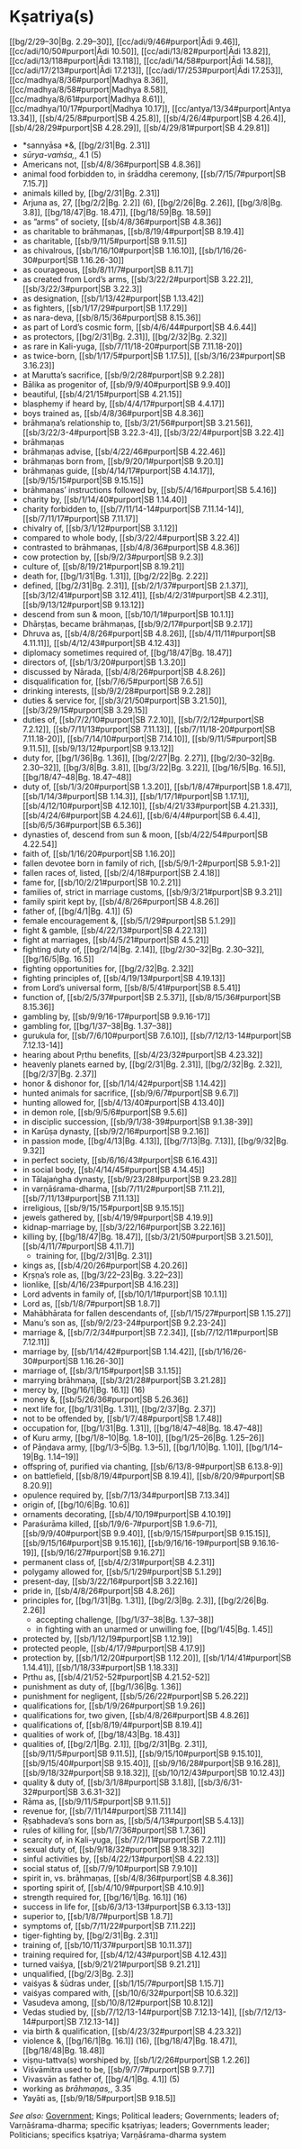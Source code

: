 # Kṣatriya(s)

[[bg/2/29–30|Bg. 2.29–30]], [[cc/adi/9/46#purport|Ādi 9.46]], [[cc/adi/10/50#purport|Ādi 10.50]], [[cc/adi/13/82#purport|Ādi 13.82]], [[cc/adi/13/118#purport|Ādi 13.118]], [[cc/adi/14/58#purport|Ādi 14.58]], [[cc/adi/17/213#purport|Ādi 17.213]], [[cc/adi/17/253#purport|Ādi 17.253]], [[cc/madhya/8/36#purport|Madhya 8.36]], [[cc/madhya/8/58#purport|Madhya 8.58]], [[cc/madhya/8/61#purport|Madhya 8.61]], [[cc/madhya/10/17#purport|Madhya 10.17]], [[cc/antya/13/34#purport|Antya 13.34]], [[sb/4/25/8#purport|SB 4.25.8]], [[sb/4/26/4#purport|SB 4.26.4]], [[sb/4/28/29#purport|SB 4.28.29]], [[sb/4/29/81#purport|SB 4.29.81]]

* *sannyāsa *&, [[bg/2/31|Bg. 2.31]]
* *sūrya-vaṁśa,*, 4.1 (5)
* Americans not, [[sb/4/8/36#purport|SB 4.8.36]]
* animal food forbidden to, in śrāddha ceremony, [[sb/7/15/7#purport|SB 7.15.7]]
* animals killed by, [[bg/2/31|Bg. 2.31]]
* Arjuna as, 27, [[bg/2/2|Bg. 2.2]] (6), [[bg/2/26|Bg. 2.26]], [[bg/3/8|Bg. 3.8]], [[bg/18/47|Bg. 18.47]], [[bg/18/59|Bg. 18.59]]
* as ”arms” of society, [[sb/4/8/36#purport|SB 4.8.36]]
* as charitable to brāhmaṇas, [[sb/8/19/4#purport|SB 8.19.4]]
* as charitable, [[sb/9/11/5#purport|SB 9.11.5]]
* as chivalrous, [[sb/1/16/10#purport|SB 1.16.10]], [[sb/1/16/26-30#purport|SB 1.16.26-30]]
* as courageous, [[sb/8/11/7#purport|SB 8.11.7]]
* as created from Lord’s arms, [[sb/3/22/2#purport|SB 3.22.2]], [[sb/3/22/3#purport|SB 3.22.3]]
* as designation, [[sb/1/13/42#purport|SB 1.13.42]]
* as fighters, [[sb/1/17/29#purport|SB 1.17.29]]
* as nara-deva, [[sb/8/15/36#purport|SB 8.15.36]]
* as part of Lord’s cosmic form, [[sb/4/6/44#purport|SB 4.6.44]]
* as protectors, [[bg/2/31|Bg. 2.31]], [[bg/2/32|Bg. 2.32]]
* as rare in Kali-yuga, [[sb/7/11/18-20#purport|SB 7.11.18-20]]
* as twice-born, [[sb/1/17/5#purport|SB 1.17.5]], [[sb/3/16/23#purport|SB 3.16.23]]
* at Marutta’s sacrifice, [[sb/9/2/28#purport|SB 9.2.28]]
* Bālika as progenitor of, [[sb/9/9/40#purport|SB 9.9.40]]
* beautiful, [[sb/4/21/15#purport|SB 4.21.15]]
* blasphemy if heard by, [[sb/4/4/17#purport|SB 4.4.17]]
* boys trained as, [[sb/4/8/36#purport|SB 4.8.36]]
* brāhmaṇa’s relationship to, [[sb/3/21/56#purport|SB 3.21.56]], [[sb/3/22/3-4#purport|SB 3.22.3-4]], [[sb/3/22/4#purport|SB 3.22.4]]
* brāhmaṇas
* brāhmaṇas advise, [[sb/4/22/46#purport|SB 4.22.46]]
* brāhmaṇas born from, [[sb/9/20/1#purport|SB 9.20.1]]
* brāhmaṇas guide, [[sb/4/14/17#purport|SB 4.14.17]], [[sb/9/15/15#purport|SB 9.15.15]]
* brāhmaṇas’ instructions followed by, [[sb/5/4/16#purport|SB 5.4.16]]
* charity by, [[sb/1/14/40#purport|SB 1.14.40]]
* charity forbidden to, [[sb/7/11/14-14#purport|SB 7.11.14-14]], [[sb/7/11/17#purport|SB 7.11.17]]
* chivalry of, [[sb/3/1/12#purport|SB 3.1.12]]
* compared to whole body, [[sb/3/22/4#purport|SB 3.22.4]]
* contrasted to brāhmaṇas, [[sb/4/8/36#purport|SB 4.8.36]]
* cow protection by, [[sb/9/2/3#purport|SB 9.2.3]]
* culture of, [[sb/8/19/21#purport|SB 8.19.21]]
* death for, [[bg/1/31|Bg. 1.31]], [[bg/2/22|Bg. 2.22]]
* defined, [[bg/2/31|Bg. 2.31]], [[sb/2/1/37#purport|SB 2.1.37]], [[sb/3/12/41#purport|SB 3.12.41]], [[sb/4/2/31#purport|SB 4.2.31]], [[sb/9/13/12#purport|SB 9.13.12]]
* descend from sun & moon, [[sb/10/1/1#purport|SB 10.1.1]]
* Dhārṣṭas, became brāhmaṇas, [[sb/9/2/17#purport|SB 9.2.17]]
* Dhruva as, [[sb/4/8/26#purport|SB 4.8.26]], [[sb/4/11/11#purport|SB 4.11.11]], [[sb/4/12/43#purport|SB 4.12.43]]
* diplomacy sometimes required of, [[bg/18/47|Bg. 18.47]]
* directors of, [[sb/1/3/20#purport|SB 1.3.20]]
* discussed by Nārada, [[sb/4/8/26#purport|SB 4.8.26]]
* disqualification for, [[sb/7/6/5#purport|SB 7.6.5]]
* drinking interests, [[sb/9/2/28#purport|SB 9.2.28]]
* duties & service for, [[sb/3/21/50#purport|SB 3.21.50]], [[sb/3/29/15#purport|SB 3.29.15]]
* duties of, [[sb/7/2/10#purport|SB 7.2.10]], [[sb/7/2/12#purport|SB 7.2.12]], [[sb/7/11/13#purport|SB 7.11.13]], [[sb/7/11/18-20#purport|SB 7.11.18-20]], [[sb/7/14/10#purport|SB 7.14.10]], [[sb/9/11/5#purport|SB 9.11.5]], [[sb/9/13/12#purport|SB 9.13.12]]
* duty for, [[bg/1/36|Bg. 1.36]], [[bg/2/27|Bg. 2.27]], [[bg/2/30–32|Bg. 2.30–32]], [[bg/3/8|Bg. 3.8]], [[bg/3/22|Bg. 3.22]], [[bg/16/5|Bg. 16.5]], [[bg/18/47–48|Bg. 18.47–48]]
* duty of, [[sb/1/3/20#purport|SB 1.3.20]], [[sb/1/8/47#purport|SB 1.8.47]], [[sb/1/14/3#purport|SB 1.14.3]], [[sb/1/17/1#purport|SB 1.17.1]], [[sb/4/12/10#purport|SB 4.12.10]], [[sb/4/21/33#purport|SB 4.21.33]], [[sb/4/24/6#purport|SB 4.24.6]], [[sb/6/4/4#purport|SB 6.4.4]], [[sb/6/5/36#purport|SB 6.5.36]]
* dynasties of, descend from sun & moon, [[sb/4/22/54#purport|SB 4.22.54]]
* faith of, [[sb/1/16/20#purport|SB 1.16.20]]
* fallen devotee born in family of rich, [[sb/5/9/1-2#purport|SB 5.9.1-2]]
* fallen races of, listed, [[sb/2/4/18#purport|SB 2.4.18]]
* fame for, [[sb/10/2/21#purport|SB 10.2.21]]
* families of, strict in marriage customs, [[sb/9/3/21#purport|SB 9.3.21]]
* family spirit kept by, [[sb/4/8/26#purport|SB 4.8.26]]
* father of, [[bg/4/1|Bg. 4.1]] (5)
* female encouragement &, [[sb/5/1/29#purport|SB 5.1.29]]
* fight & gamble, [[sb/4/22/13#purport|SB 4.22.13]]
* fight at marriages, [[sb/4/5/21#purport|SB 4.5.21]]
* fighting duty of, [[bg/2/14|Bg. 2.14]], [[bg/2/30–32|Bg. 2.30–32]], [[bg/16/5|Bg. 16.5]]
* fighting opportunities for, [[bg/2/32|Bg. 2.32]]
* fighting principles of, [[sb/4/19/13#purport|SB 4.19.13]]
* from Lord’s universal form, [[sb/8/5/41#purport|SB 8.5.41]]
* function of, [[sb/2/5/37#purport|SB 2.5.37]], [[sb/8/15/36#purport|SB 8.15.36]]
* gambling by, [[sb/9/9/16-17#purport|SB 9.9.16-17]]
* gambling for, [[bg/1/37–38|Bg. 1.37–38]]
* gurukula for, [[sb/7/6/10#purport|SB 7.6.10]], [[sb/7/12/13-14#purport|SB 7.12.13-14]]
* hearing about Pṛthu benefits, [[sb/4/23/32#purport|SB 4.23.32]]
* heavenly planets earned by, [[bg/2/31|Bg. 2.31]], [[bg/2/32|Bg. 2.32]], [[bg/2/37|Bg. 2.37]]
* honor & dishonor for, [[sb/1/14/42#purport|SB 1.14.42]]
* hunted animals for sacrifice, [[sb/9/6/7#purport|SB 9.6.7]]
* hunting allowed for, [[sb/4/13/40#purport|SB 4.13.40]]
* in demon role, [[sb/9/5/6#purport|SB 9.5.6]]
* in disciplic succession, [[sb/9/1/38-39#purport|SB 9.1.38-39]]
* in Karūṣa dynasty, [[sb/9/2/16#purport|SB 9.2.16]]
* in passion mode, [[bg/4/13|Bg. 4.13]], [[bg/7/13|Bg. 7.13]], [[bg/9/32|Bg. 9.32]]
* in perfect society, [[sb/6/16/43#purport|SB 6.16.43]]
* in social body, [[sb/4/14/45#purport|SB 4.14.45]]
* in Tālajaṅgha dynasty, [[sb/9/23/28#purport|SB 9.23.28]]
* in varṇāśrama-dharma, [[sb/7/11/2#purport|SB 7.11.2]], [[sb/7/11/13#purport|SB 7.11.13]]
* irreligious, [[sb/9/15/15#purport|SB 9.15.15]]
* jewels gathered by, [[sb/4/19/9#purport|SB 4.19.9]]
* kidnap-marriage by, [[sb/3/22/16#purport|SB 3.22.16]]
* killing by, [[bg/18/47|Bg. 18.47]], [[sb/3/21/50#purport|SB 3.21.50]], [[sb/4/11/7#purport|SB 4.11.7]]
  * training for, [[bg/2/31|Bg. 2.31]]
* kings as, [[sb/4/20/26#purport|SB 4.20.26]]
* Kṛṣṇa’s role as, [[bg/3/22–23|Bg. 3.22–23]]
* lionlike, [[sb/4/16/23#purport|SB 4.16.23]]
* Lord advents in family of, [[sb/10/1/1#purport|SB 10.1.1]]
* Lord as, [[sb/1/8/7#purport|SB 1.8.7]]
* Mahābhārata for fallen descendants of, [[sb/1/15/27#purport|SB 1.15.27]]
* Manu’s son as, [[sb/9/2/23-24#purport|SB 9.2.23-24]]
* marriage &, [[sb/7/2/34#purport|SB 7.2.34]], [[sb/7/12/11#purport|SB 7.12.11]]
* marriage by, [[sb/1/14/42#purport|SB 1.14.42]], [[sb/1/16/26-30#purport|SB 1.16.26-30]]
* marriage of, [[sb/3/1/15#purport|SB 3.1.15]]
* marrying brāhmaṇa, [[sb/3/21/28#purport|SB 3.21.28]]
* mercy by, [[bg/16/1|Bg. 16.1]] (16)
* money &, [[sb/5/26/36#purport|SB 5.26.36]]
* next life for, [[bg/1/31|Bg. 1.31]], [[bg/2/37|Bg. 2.37]]
* not to be offended by, [[sb/1/7/48#purport|SB 1.7.48]]
* occupation for, [[bg/1/31|Bg. 1.31]], [[bg/18/47–48|Bg. 18.47–48]]
* of Kuru army, [[bg/1/8–10|Bg. 1.8–10]], [[bg/1/25–26|Bg. 1.25–26]]
* of Pāṇḍava army, [[bg/1/3–5|Bg. 1.3–5]], [[bg/1/10|Bg. 1.10]], [[bg/1/14–19|Bg. 1.14–19]]
* offspring of, purified via chanting, [[sb/6/13/8-9#purport|SB 6.13.8-9]]
* on battlefield, [[sb/8/19/4#purport|SB 8.19.4]], [[sb/8/20/9#purport|SB 8.20.9]]
* opulence required by, [[sb/7/13/34#purport|SB 7.13.34]]
* origin of, [[bg/10/6|Bg. 10.6]]
* ornaments decorating, [[sb/4/10/19#purport|SB 4.10.19]]
* Paraśurāma killed, [[sb/1/9/6-7#purport|SB 1.9.6-7]], [[sb/9/9/40#purport|SB 9.9.40]], [[sb/9/15/15#purport|SB 9.15.15]], [[sb/9/15/16#purport|SB 9.15.16]], [[sb/9/16/16-19#purport|SB 9.16.16-19]], [[sb/9/16/27#purport|SB 9.16.27]]
* permanent class of, [[sb/4/2/31#purport|SB 4.2.31]]
* polygamy allowed for, [[sb/5/1/29#purport|SB 5.1.29]]
* present-day, [[sb/3/22/16#purport|SB 3.22.16]]
* pride in, [[sb/4/8/26#purport|SB 4.8.26]]
* principles for, [[bg/1/31|Bg. 1.31]], [[bg/2/3|Bg. 2.3]], [[bg/2/26|Bg. 2.26]]
  * accepting challenge, [[bg/1/37–38|Bg. 1.37–38]]
  * in fighting with an unarmed or unwilling foe, [[bg/1/45|Bg. 1.45]]
* protected by, [[sb/1/12/19#purport|SB 1.12.19]]
* protected people, [[sb/4/17/9#purport|SB 4.17.9]]
* protection by, [[sb/1/12/20#purport|SB 1.12.20]], [[sb/1/14/41#purport|SB 1.14.41]], [[sb/1/18/33#purport|SB 1.18.33]]
* Pṛthu as, [[sb/4/21/52-52#purport|SB 4.21.52-52]]
* punishment as duty of, [[bg/1/36|Bg. 1.36]]
* punishment for negligent, [[sb/5/26/22#purport|SB 5.26.22]]
* qualifications for, [[sb/1/9/26#purport|SB 1.9.26]]
* qualifications for, two given, [[sb/4/8/26#purport|SB 4.8.26]]
* qualifications of, [[sb/8/19/4#purport|SB 8.19.4]]
* qualities of work of, [[bg/18/43|Bg. 18.43]]
* qualities of, [[bg/2/1|Bg. 2.1]], [[bg/2/31|Bg. 2.31]], [[sb/9/11/5#purport|SB 9.11.5]], [[sb/9/15/10#purport|SB 9.15.10]], [[sb/9/15/40#purport|SB 9.15.40]], [[sb/9/16/28#purport|SB 9.16.28]], [[sb/9/18/32#purport|SB 9.18.32]], [[sb/10/12/43#purport|SB 10.12.43]]
* quality & duty of, [[sb/3/1/8#purport|SB 3.1.8]], [[sb/3/6/31-32#purport|SB 3.6.31-32]]
* Rāma as, [[sb/9/11/5#purport|SB 9.11.5]]
* revenue for, [[sb/7/11/14#purport|SB 7.11.14]]
* Ṛṣabhadeva’s sons born as, [[sb/5/4/13#purport|SB 5.4.13]]
* rules of killing for, [[sb/1/7/36#purport|SB 1.7.36]]
* scarcity of, in Kali-yuga, [[sb/7/2/11#purport|SB 7.2.11]]
* sexual duty of, [[sb/9/18/32#purport|SB 9.18.32]]
* sinful activities by, [[sb/4/22/13#purport|SB 4.22.13]]
* social status of, [[sb/7/9/10#purport|SB 7.9.10]]
* spirit in, vs. brāhmaṇas, [[sb/4/8/36#purport|SB 4.8.36]]
* sporting spirit of, [[sb/4/10/9#purport|SB 4.10.9]]
* strength required for, [[bg/16/1|Bg. 16.1]] (16)
* success in life for, [[sb/6/3/13-13#purport|SB 6.3.13-13]]
* superior to, [[sb/1/8/7#purport|SB 1.8.7]]
* symptoms of, [[sb/7/11/22#purport|SB 7.11.22]]
* tiger-fighting by, [[bg/2/31|Bg. 2.31]]
* training of, [[sb/10/11/37#purport|SB 10.11.37]]
* training required for, [[sb/4/12/43#purport|SB 4.12.43]]
* turned vaiśya, [[sb/9/21/21#purport|SB 9.21.21]]
* unqualified, [[bg/2/3|Bg. 2.3]]
* vaiśyas & śūdras under, [[sb/1/15/7#purport|SB 1.15.7]]
* vaiśyas compared with, [[sb/10/6/32#purport|SB 10.6.32]]
* Vasudeva among, [[sb/10/8/12#purport|SB 10.8.12]]
* Vedas studied by, [[sb/7/12/13-14#purport|SB 7.12.13-14]], [[sb/7/12/13-14#purport|SB 7.12.13-14]]
* via birth & qualification, [[sb/4/23/32#purport|SB 4.23.32]]
* violence &, [[bg/16/1|Bg. 16.1]] (16), [[bg/18/47|Bg. 18.47]], [[bg/18/48|Bg. 18.48]]
* viṣṇu-tattva(s) worshiped by, [[sb/1/2/26#purport|SB 1.2.26]]
* Viśvāmitra used to be, [[sb/9/7/7#purport|SB 9.7.7]]
* Vivasvān as father of, [[bg/4/1|Bg. 4.1]] (5)
* working as *brāhmaṇas,*, 3.35
* Yayāti as, [[sb/9/18/5#purport|SB 9.18.5]]

*See also:* [Government](entries/government.md); Kings; Political leaders; Governments; leaders of; Varṇāśrama-dharma; specific kṣatriyas; leaders; Governments leader; Politicians; specifics kṣatriya; Varṇāśrama-dharma system
